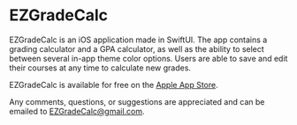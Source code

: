 # EZGradeCalc
EZGradeCalc is an iOS application made in SwiftUI. The app contains a grading calculator and a GPA calculator, as well as the ability to select between several in-app theme color options. Users are able to save and edit their courses at any time to calculate new grades. 

EZGradeCalc is available for free on the [Apple App Store](https://www.google.com/?client=safari "EZGradeCalc on the Apple App Store").

Any comments, questions, or suggestions are appreciated and can be emailed to [EZGradeCalc@gmail.com](mailto:EZGradeCalc@gmail.com "Send an Email").
